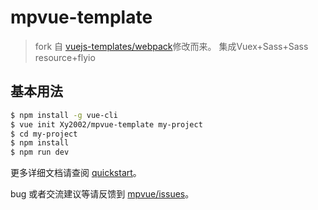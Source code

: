 # mpvue-template

> fork 自 [vuejs-templates/webpack](https://github.com/vuejs-templates/webpack)修改而来。
> 集成Vuex+Sass+Sass resource+flyio

## 基本用法
``` bash
$ npm install -g vue-cli
$ vue init Xy2002/mpvue-template my-project
$ cd my-project
$ npm install
$ npm run dev
```

更多详细文档请查阅 [quickstart](http://mpvue.com/mpvue/quickstart/)。

bug 或者交流建议等请反馈到 [mpvue/issues](https://github.com/Meituan-Dianping/mpvue/issues)。

